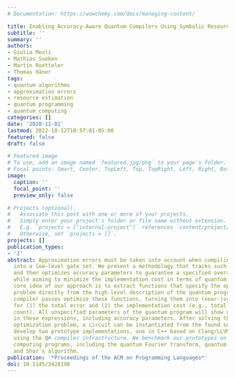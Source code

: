 ```yaml
---
# Documentation: https://wowchemy.com/docs/managing-content/

title: Enabling Accuracy-Aware Quantum Compilers Using Symbolic Resource Estimation
subtitle: ''
summary: ''
authors:
- Giulia Meuli
- Mathias Soeken
- Martin Roetteler
- Thomas Häner
tags:
- quantum algorithms
- approximation errors
- resource estimation
- quantum programming
- quantum computing
categories: []
date: '2020-11-01'
lastmod: 2022-10-12T10:57:01-05:00
featured: false
draft: false

# Featured image
# To use, add an image named `featured.jpg/png` to your page's folder.
# Focal points: Smart, Center, TopLeft, Top, TopRight, Left, Right, BottomLeft, Bottom, BottomRight.
image:
  caption: ''
  focal_point: ''
  preview_only: false

# Projects (optional).
#   Associate this post with one or more of your projects.
#   Simply enter your project's folder or file name without extension.
#   E.g. `projects = ["internal-project"]` references `content/project/deep-learning/index.md`.
#   Otherwise, set `projects = []`.
projects: []
publication_types:
- '2'
abstract: Approximation errors must be taken into account when compiling quantum programs
  into a low-level gate set. We present a methodology that tracks such errors automatically
  and then optimizes accuracy parameters to guarantee a specified overall accuracy
  while aiming to minimize the implementation cost in terms of quantum gates. The
  core idea of our approach is to extract functions that specify the optimization
  problem directly from the high-level description of the quantum program. Then, custom
  compiler passes optimize these functions, turning them into (near-)symbolic expressions
  for (1) the total error and (2) the implementation cost (e.g., total quantum gate
  count). All unspecified parameters of the quantum program will show up as variables
  in these expressions, including accuracy parameters. After solving the corresponding
  optimization problem, a circuit can be instantiated from the found solution. We
  develop two prototype implementations, one in C++ based on Clang/LLVM, and another
  using the Q# compiler infrastructure. We benchmark our prototypes on typical quantum
  computing programs, including the quantum Fourier transform, quantum phase estimation,
  and Shor's algorithm.
publication: '*Proceedings of the ACM on Programming Languages*'
doi: 10.1145/3428198
---
```

